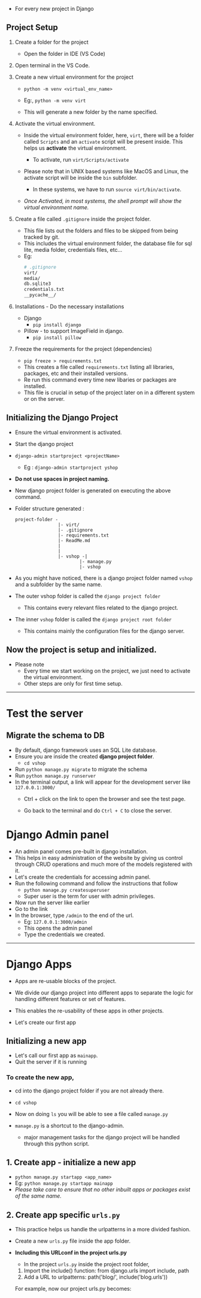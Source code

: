 - For every new project in Django

## Project Setup


1. Create a folder for the project 
    - Open the folder in IDE (VS Code)

2. Open terminal in the VS Code.

3. Create a new virtual environment for the project
    - `python -m venv <virtual_env_name>`
    - Eg:, `python -m venv virt`

    - This will generate a new folder by the name specified.

4. Activate the virtual environment.
    - Inside the virtual environment folder, here, `virt`, there will be a folder called `Scripts` and an `activate` script will be present inside. This helps us **activate** the virtual environment.
        - To activate, run `virt/Scripts/activate`
    - Please note that in UNIX based systems like MacOS and Linux, the activate script will be inside the `bin` subfolder. 
        - In these systems, we have to run `source virt/bin/activate`.

    - *Once Activated, in most systems, the shell prompt will show the virtual environment name.*

5. Create a file called `.gitignore` inside the project folder.
    -   This file lists out the folders and files to be skipped from being tracked by git.
    - This includes the virtual environment folder, the database file for sql lite, media folder, credentials files, etc...
    - Eg:
        ```bash
        # .gitignore
        virt/
        media/
        db.sqlite3
        credentials.txt
        __pycache__/
        ```

6. Installations - Do the necessary installations
    - Django
        - `pip install django`
    - Pillow - to support ImageField in django. 
        - `pip install pillow`
    
7. Freeze the requirements for the project (dependencies)
    - `pip freeze > requirements.txt`
    - This creates a file called `requirements.txt` listing all libraries, packages, etc and their installed versions.
    - Re run this command every time new libaries or packages are installed.
    - This file is crucial in setup of the project later on in a different system or on the server.

## Initializing the Django Project 

- Ensure the virtual environment is activated.

- Start the django project
- `django-admin startproject <projectName>`
    - Eg : `django-admin startproject yshop`
- **Do not use spaces in project naming.**

- New django project folder is generated on executing the above command.
- Folder structure generated : 
    ```
    project-folder - 
                    |- virt/
                    |- .gitignore
                    |- requirements.txt
                    |- ReadMe.md
                    |
                    |
                    |- vshop -|
                            |- manage.py
                            |- vshop
    ```
- As you might have noticed, there is a django project folder named `vshop` and a subfolder by the same name.
- The outer vshop folder is called the `django project folder`
    - This contains every relevant files related to the django project.
- The inner `vshop` folder is called the `django project root folder`
    - This contains mainly the configuration files for the django server.


## Now the project is setup and initialized.
- Please note
    -   Every time we start working on the project, we just need to activate the virtual environment.
    - Other steps are only for first time setup.
---

# Test the server
## Migrate the schema to DB
- By default, django framework uses an SQL Lite database.
- Ensure you are inside the created **django project folder**.
    - `cd vshop`
- Run `python manage.py migrate` to migrate the schema
- Run `python manage.py runserver`
- In the terminal output, a link will appear for the development server like `127.0.0.1:3000/`
    - Ctrl + click on the link to open the browser and see the test page.

    - Go back to the terminal and do `Ctrl + C` to close the server.

# Django Admin panel
- An admin panel comes pre-built in django installation.
- This helps in easy administration of the website by giving us control through CRUD operations and much more of the models registered with it.
- Let's create the credentials for accessing admin panel.
- Run the following command and follow the instructions that follow 
    - `python manage.py createsuperuser`
    - Super user is the term for user with admin privileges.
- Now run the server like earlier
- Go to the link 
- In the browser, type `/admin` to the end of the url.
    - Eg: `127.0.0.1:3000/admin`
    - This opens the admin panel
    - Type the credentials we created.


---
# Django Apps

- Apps are re-usable blocks of the project.
- We divide our django project into different apps to separate the logic for handling different features or set of features. 
- This enables the re-usability of these apps in other projects.

- Let's create our first app

## Initializing a new app

- Let's call our first app as `mainapp`.
- Quit the server if it is running

### To create the new app,

- cd into the django project folder if you are not already there.

- `cd vshop`
- Now on doing `ls` you will be able to see a file called `manage.py`

- `manage.py` is a shortcut to the django-admin.
    - major management tasks for the django project will be handled through this python script.

## 1. Create app - initialize a new app
- `python manage.py startapp <app_name>`
- Eg: `python manage.py startapp mainapp`
- *Please take care to ensure that no other inbuilt apps or packages exist of the same name.*

## 2. Create app specific `urls.py`
- This practice helps us handle the urlpatterns in a more divided fashion.
- Create a new `urls.py` file inside the app folder.

- **Including this URLconf in the project urls.py**
    - In the project `urls.py` inside the project root folder,
    1. Import the include() function: from django.urls import include, path
    2. Add a URL to urlpatterns:  path('blog/', include('blog.urls'))

    For example, now our project urls.py becomes:










